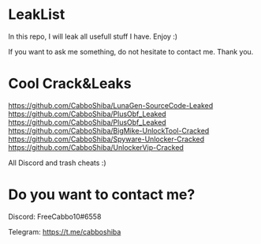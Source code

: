 # LeakList
In this repo, I will leak all usefull stuff I have. Enjoy :)

If you want to ask me something, do not hesitate to contact me. Thank you.

# Cool Crack&Leaks

https://github.com/CabboShiba/LunaGen-SourceCode-Leaked
https://github.com/CabboShiba/PlusObf_Leaked
https://github.com/CabboShiba/PlusObf_Leaked
https://github.com/CabboShiba/BigMike-UnlockTool-Cracked
https://github.com/CabboShiba/Spyware-Unlocker-Cracked
https://github.com/CabboShiba/UnlockerVip-Cracked

All Discord and trash cheats :)

# Do you want to contact me?
Discord: FreeCabbo10#6558

Telegram: https://t.me/cabboshiba
